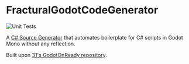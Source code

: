 # FracturalGodotCodeGenerator

![Unit Tests](https://github.com/Fractural/FracturalGodotCodeGenerator/actions/workflows/tests.yml/badge.svg)

A [C# Source Generator] that automates boilerplate for C# scripts in Godot Mono without any reflection.

Built upon [31's GodotOnReady repository].

[31's GodotOnReady repository]: https://github.com/31/GodotOnReady
[C# Source Generator]: https://devblogs.microsoft.com/dotnet/new-c-source-generator-samples/
